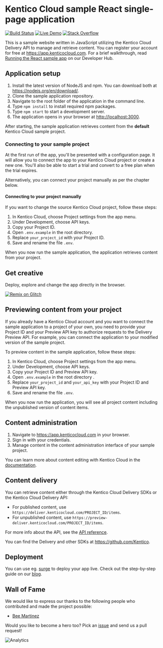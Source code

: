 # Kentico Cloud sample React single-page application

[![Build Status](https://api.travis-ci.com/Kentico/cloud-sample-app-react.svg?branch=master)](https://travis-ci.com/Kentico/cloud-sample-app-react)
[![Live Demo](https://img.shields.io/badge/live-demo-brightgreen.svg)](https://kentico-sample-app-react.surge.sh)
[![Stack Overflow](https://img.shields.io/badge/Stack%20Overflow-ASK%20NOW-FE7A16.svg?logo=stackoverflow&logoColor=white)](https://stackoverflow.com/tags/kentico-cloud)

This is a sample website written in JavaScript utilizing the Kentico Cloud Delivery API to manage and retrieve content. You can register your account for free at <https://app.kenticocloud.com>. For a brief walkthrough, read [Running the React sample app](https://developer.kenticocloud.com/v1/docs/running-react-sample-app) on our Developer Hub.

## Application setup

1.  Install the latest version of NodeJS and npm. You can download both at <https://nodejs.org/en/download/>.
2.  Clone the sample application repository.
3.  Navigate to the root folder of the application in the command line.
4.  Type `npm install` to install required npm packages.
5.  Type `npm start` to start a development server.
6.  The application opens in your browser at <http://localhost:3000>.

After starting, the sample application retrieves content from the **default** Kentico Cloud sample project.

### Connecting to your sample project

At the first run of the app, you'll be presented with a configuration page. It will allow you to connect the app to your Kentico Cloud project or create a new one. You'll also be able to start a trial and convert to a free plan when the trial expires.

Alternatively, you can connect your project manually as per the chapter below.

#### Connecting to your project manually

If you want to change the source Kentico Cloud project, follow these steps:

1.  In Kentico Cloud, choose Project settings from the app menu.
2.  Under Development, choose API keys.
3.  Copy your Project ID.
4.  Open `.env.example` in the root directory.
5.  Replace `your_project_id` with your Project ID.
6.  Save and rename the file `.env`.

When you now run the sample application, the application retrieves content from your project.

## Get creative

Deploy, explore and change the app directly in the browser.

[![Remix on Glitch](https://cdn.glitch.com/2703baf2-b643-4da7-ab91-7ee2a2d00b5b%2Fremix-button.svg)](https://glitch.com/edit/#!/import/github/kentico/cloud-sample-app-react)

## Previewing content from your project

If you already have a Kentico Cloud account and you want to connect the sample application to a project of your own, you need to provide your Project ID and your Preview API key to authorize requests to the Delivery Preview API. For example, you can connect the application to your modified version of the sample project.

To preview content in the sample application, follow these steps:

1.  In Kentico Cloud, choose Project settings from the app menu.
2.  Under Development, choose API keys.
3.  Copy your Project ID and Preview API key.
4.  Open `.env.example` in the root directory .
5.  Replace `your_project_id` and `your_api_key` with your Project ID and Preview API key.
6.  Save and rename the file `.env`.

When you now run the application, you will see all project content including the unpublished version of content items.

## Content administration

1.  Navigate to <https://app.kenticocloud.com> in your browser.
2.  Sign in with your credentials.
3.  Manage content in the content administration interface of your sample project.

You can learn more about content editing with Kentico Cloud in the [documentation](http://help.kenticocloud.com/).

## Content delivery

You can retrieve content either through the Kentico Cloud Delivery SDKs or the Kentico Cloud Delivery API:

- For published content, use `https://deliver.kenticocloud.com/PROJECT_ID/items`.
- For unpublished content, use `https://preview-deliver.kenticocloud.com/PROJECT_ID/items`.

For more info about the API, see the [API reference](https://developer.kenticocloud.com/reference).

You can find the Delivery and other SDKs at <https://github.com/Kentico>.

## Deployment

You can use eg. [surge](http://surge.sh/) to deploy your app live. Check out the step-by-step guide on our [blog](https://kenticocloud.com/blog/3-steps-to-rapidly-deploy-headless-single-page-app).

## Wall of Fame

We would like to express our thanks to the following people who contributed and made the project possible:

- [Bee Martinez](https://github.com/beemtz)

Would you like to become a hero too? Pick an [issue](https://github.com/Kentico/cloud-sample-app-react/issues) and send us a pull request!

![Analytics](https://kentico-ga-beacon.azurewebsites.net/api/UA-69014260-4/Kentico/cloud-sample-app-react?pixel)
